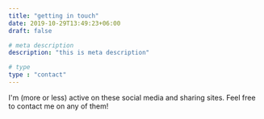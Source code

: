 ```yaml
---
title: "getting in touch"
date: 2019-10-29T13:49:23+06:00
draft: false

# meta description
description: "this is meta description"

# type
type : "contact"
---
```


I'm (more or less) active on these social media and sharing sites. Feel free to contact me on any of them!